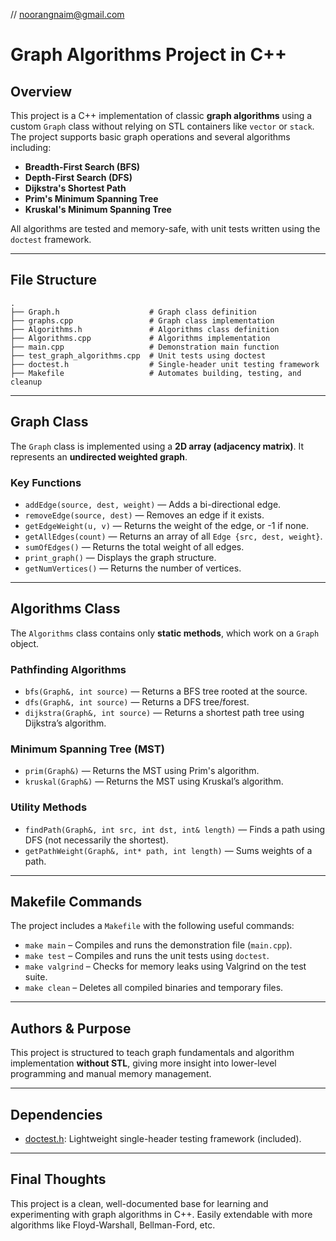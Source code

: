 // noorangnaim@gmail.com
# Graph Algorithms Project in C++

## Overview

This project is a C++ implementation of classic **graph algorithms** using a custom `Graph` class without relying on STL containers like `vector` or `stack`. The project supports basic graph operations and several algorithms including:

- **Breadth-First Search (BFS)**
- **Depth-First Search (DFS)**
- **Dijkstra's Shortest Path**
- **Prim's Minimum Spanning Tree**
- **Kruskal's Minimum Spanning Tree**

All algorithms are tested and memory-safe, with unit tests written using the `doctest` framework.

---

## File Structure

```plaintext
.
├── Graph.h                    # Graph class definition
├── graphs.cpp                 # Graph class implementation
├── Algorithms.h               # Algorithms class definition
├── Algorithms.cpp             # Algorithms implementation
├── main.cpp                   # Demonstration main function
├── test_graph_algorithms.cpp  # Unit tests using doctest
├── doctest.h                  # Single-header unit testing framework
├── Makefile                   # Automates building, testing, and cleanup
```

---

## Graph Class

The `Graph` class is implemented using a **2D array (adjacency matrix)**. It represents an **undirected weighted graph**.

### Key Functions

- `addEdge(source, dest, weight)` — Adds a bi-directional edge.
- `removeEdge(source, dest)` — Removes an edge if it exists.
- `getEdgeWeight(u, v)` — Returns the weight of the edge, or -1 if none.
- `getAllEdges(count)` — Returns an array of all `Edge {src, dest, weight}`.
- `sumOfEdges()` — Returns the total weight of all edges.
- `print_graph()` — Displays the graph structure.
- `getNumVertices()` — Returns the number of vertices.

---

## Algorithms Class

The `Algorithms` class contains only **static methods**, which work on a `Graph` object.

### Pathfinding Algorithms

- `bfs(Graph&, int source)` — Returns a BFS tree rooted at the source.
- `dfs(Graph&, int source)` — Returns a DFS tree/forest.
- `dijkstra(Graph&, int source)` — Returns a shortest path tree using Dijkstra’s algorithm.

### Minimum Spanning Tree (MST)

- `prim(Graph&)` — Returns the MST using Prim's algorithm.
- `kruskal(Graph&)` — Returns the MST using Kruskal’s algorithm.

### Utility Methods

- `findPath(Graph&, int src, int dst, int& length)` — Finds a path using DFS (not necessarily the shortest).
- `getPathWeight(Graph&, int* path, int length)` — Sums weights of a path.

---

## Makefile Commands

The project includes a `Makefile` with the following useful commands:

- `make main` – Compiles and runs the demonstration file (`main.cpp`).
- `make test` – Compiles and runs the unit tests using `doctest`.
- `make valgrind` – Checks for memory leaks using Valgrind on the test suite.
- `make clean` – Deletes all compiled binaries and temporary files.

---

## Authors & Purpose

This project is structured to teach graph fundamentals and algorithm implementation **without STL**, giving more insight into lower-level programming and manual memory management.

---

## Dependencies

- [doctest.h](https://github.com/doctest/doctest): Lightweight single-header testing framework (included).

---

## Final Thoughts

This project is a clean, well-documented base for learning and experimenting with graph algorithms in C++. Easily extendable with more algorithms like Floyd-Warshall, Bellman-Ford, etc.
